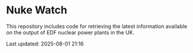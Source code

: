 # Nuke Watch

This repository includes code for retrieving the latest information available on the output of EDF nuclear power plants in the UK.

Last updated: 2025-08-01 21:16